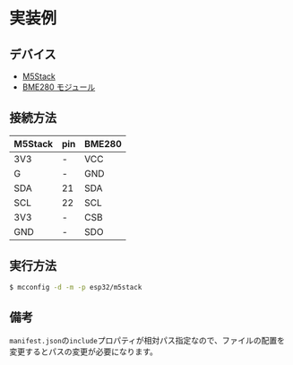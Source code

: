 # 実装例

## デバイス

- [M5Stack](https://m5stack.com/)
- [BME280 モジュール](https://www.amazon.co.jp/gp/product/B01M98R905)

## 接続方法

| M5Stack | pin | BME280 |
| ------- | --- | ------ |
| 3V3     | -   | VCC    |
| G       | -   | GND    |
| SDA     | 21  | SDA    |
| SCL     | 22  | SCL    |
| 3V3     | -   | CSB    |
| GND     | -   | SDO    |

## 実行方法

```bash
$ mcconfig -d -m -p esp32/m5stack
```

## 備考

`manifest.json`の`include`プロパティが相対パス指定なので、ファイルの配置を変更するとパスの変更が必要になります。

